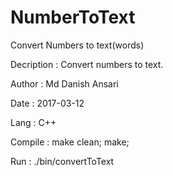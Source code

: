 # NumberToText
Convert Numbers to text(words)



Decription  : Convert numbers to text.

Author      : Md Danish Ansari

Date        : 2017-03-12

Lang        : C++

Compile     : make clean; make;

Run         : ./bin/convertToText
